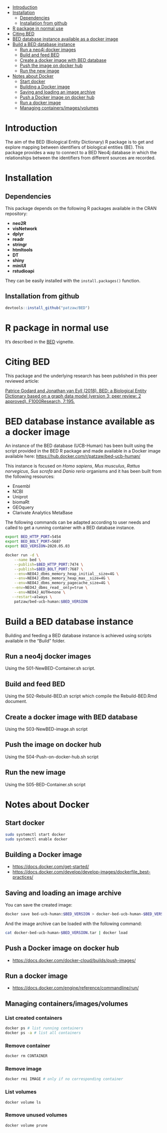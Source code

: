 -   [Introduction](#introduction)
-   [Installation](#installation)
    -   [Dependencies](#dependencies)
    -   [Installation from github](#installation-from-github)
-   [R package in normal use](#r-package-in-normal-use)
-   [Citing BED](#citing-bed)
-   [BED database instance available as a docker
    image](#bed-database-instance-available-as-a-docker-image)
-   [Build a BED database instance](#build-a-bed-database-instance)
    -   [Run a neo4j docker images](#run-a-neo4j-docker-images)
    -   [Build and feed BED](#build-and-feed-bed)
    -   [Create a docker image with BED
        database](#create-a-docker-image-with-bed-database)
    -   [Push the image on docker hub](#push-the-image-on-docker-hub)
    -   [Run the new image](#run-the-new-image)
-   [Notes about Docker](#notes-about-docker)
    -   [Start docker](#start-docker)
    -   [Building a Docker image](#building-a-docker-image)
    -   [Saving and loading an image
        archive](#saving-and-loading-an-image-archive)
    -   [Push a Docker image on docker
        hub](#push-a-docker-image-on-docker-hub)
    -   [Run a docker image](#run-a-docker-image)
    -   [Managing
        containers/images/volumes](#managing-containersimagesvolumes)

<!----------------------------------------------------------------------------->
<!----------------------------------------------------------------------------->
Introduction
============

The aim of the BED (Biological Entity Dictionary) R package is to get
and explore mapping between identifiers of biological entities (BE).
This package provides a way to connect to a BED Neo4j database in which
the relationships between the identifiers from different sources are
recorded.

<!----------------------------------------------------------------------------->
<!----------------------------------------------------------------------------->
Installation
============

Dependencies
------------

This package depends on the following R packages available in the CRAN
repository:

-   **neo2R**
-   **visNetwork**
-   **dplyr**
-   **readr**
-   **stringr**
-   **htmltools**
-   **DT**
-   **shiny**
-   **miniUI**
-   **rstudioapi**

They can be easily installed with the `install.packages()` function.

Installation from github
------------------------

``` r
devtools::install_github("patzaw/BED")
```

<!----------------------------------------------------------------------------->
<!----------------------------------------------------------------------------->
R package in normal use
=======================

It’s described in the [BED](https://patzaw.github.io/BED/BED.html)
vignette.

<!----------------------------------------------------------------------------->
<!----------------------------------------------------------------------------->
Citing BED
==========

This package and the underlying research has been published in this peer
reviewed article:

<a href="https://doi.org/10.12688/f1000research.13925.3" target="_blank">
Patrice Godard and Jonathan van Eyll (2018). BED: a Biological Entity
Dictionary based on a graph data model (version 3; peer review: 2
approved). F1000Research, 7:195. </a>

<!----------------------------------------------------------------------------->
<!----------------------------------------------------------------------------->
BED database instance available as a docker image
=================================================

An instance of the BED database (UCB-Human) has been built using the
script provided in the BED R package and made available in a Docker
image available here:
<a href="https://hub.docker.com/r/patzaw/bed-ucb-human/" class="uri">https://hub.docker.com/r/patzaw/bed-ucb-human/</a>

This instance is focused on *Homo sapiens*, *Mus musculus*, *Rattus
norvegicus*, *Sus scrofa* and *Danio rerio* organisms and it has been
built from the following resources:

-   Ensembl
-   NCBI
-   Uniprot
-   biomaRt
-   GEOquery
-   Clarivate Analytics MetaBase

The following commands can be adapted according to user needs and called
to get a running container with a BED database instance.

``` sh
export BED_HTTP_PORT=5454
export BED_BOLT_PORT=5687
export BED_VERSION=2020.05.03

docker run -d \
    --name bed \
    --publish=$BED_HTTP_PORT:7474 \
    --publish=$BED_BOLT_PORT:7687 \
    --env=NEO4J_dbms_memory_heap_initial__size=4G \
    --env=NEO4J_dbms_memory_heap_max__size=4G \
    --env=NEO4J_dbms_memory_pagecache_size=4G \
   --env=NEO4J_dbms_read__only=true \
    --env=NEO4J_AUTH=none \
   --restart=always \
    patzaw/bed-ucb-human:$BED_VERSION
```

<!----------------------------------------------------------------------------->
<!----------------------------------------------------------------------------->
Build a BED database instance
=============================

Building and feeding a BED database instance is achieved using scripts
available in the “Build” folder.

Run a neo4j docker images
-------------------------

<!------------------------->
Using the S01-NewBED-Container.sh script.

Build and feed BED
------------------

<!------------------>
Using the S02-Rebuild-BED.sh script which compile the Rebuild-BED.Rmd
document.

Create a docker image with BED database
---------------------------------------

<!--------------------------------------->
Using the S03-NewBED-image.sh script

Push the image on docker hub
----------------------------

<!---------------------------->
Using the S04-Push-on-docker-hub.sh script

Run the new image
-----------------

<!------------------>
Using the S05-BED-Container.sh script

<!----------------------------------------------------------------------------->
<!----------------------------------------------------------------------------->
Notes about Docker
==================

Start docker
------------

<!------------>
``` sh
sudo systemctl start docker
sudo systemctl enable docker
```

Building a Docker image
-----------------------

<!----------------------->
-   <a href="https://docs.docker.com/get-started/" class="uri">https://docs.docker.com/get-started/</a>
-   <a href="https://docs.docker.com/develop/develop-images/dockerfile_best-practices/" class="uri">https://docs.docker.com/develop/develop-images/dockerfile_best-practices/</a>

Saving and loading an image archive
-----------------------------------

<!----------------------------------->
You can save the created image:

``` sh
docker save bed-ucb-human:$BED_VERSION > docker-bed-ucb-human-$BED_VERSION.tar
```

And the image archive can be loaded with the following command:

``` sh
cat docker-bed-ucb-human-$BED_VERSION.tar | docker load
```

Push a Docker image on docker hub
---------------------------------

<!--------------------------------->
-   <a href="https://docs.docker.com/docker-cloud/builds/push-images/" class="uri">https://docs.docker.com/docker-cloud/builds/push-images/</a>

Run a docker image
------------------

<!------------------>
-   <a href="https://docs.docker.com/engine/reference/commandline/run/" class="uri">https://docs.docker.com/engine/reference/commandline/run/</a>

Managing containers/images/volumes
----------------------------------

<!---------------------------------->
### List created containers

``` sh
docker ps # list running containers
docker ps -a # list all containers
```

### Remove container

``` sh
docker rm CONTAINER
```

### Remove image

``` sh
docker rmi IMAGE # only if no corresponding container
```

### List volumes

``` sh
docker volume ls
```

### Remove unused volumes

``` sh
docker volume prune
```
